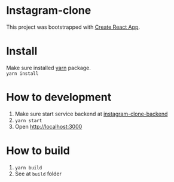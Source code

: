 # Instagram-clone
This project was bootstrapped with [Create React App](https://github.com/facebook/create-react-app).
# Install
Make sure installed [yarn](https://classic.yarnpkg.com/en/docs/install/#mac-stable) package.\
`yarn install`

# How to development

1. Make sure start service backend at [instagram-clone-backend](https://github.com/pakanwit/instagram-clone-backend)
2. `yarn start`
3. Open [http://localhost:3000](http://localhost:3000)

# How to build
1. `yarn build`
2. See at `build` folder
